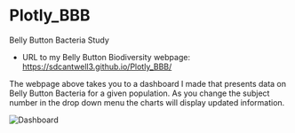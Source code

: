 # Plotly_BBB
Belly Button Bacteria Study
- URL to my Belly Button Biodiversity webpage: https://sdcantwell3.github.io/Plotly_BBB/

The webpage above takes you to a dashboard I made that presents data on Belly Button Bacteria for a given population.  As you change the subject number in the drop down menu the charts will display updated information. 

![Dashboard](https://user-images.githubusercontent.com/104606589/189506922-bcc78e5e-b298-4d16-ad20-03cf5e6e9e6d.png)
